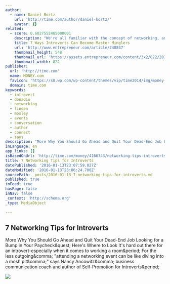 ```yaml
---
author:
  - name: Daniel Bortz
    url: 'http://time.com/author/daniel-bortz/'
    avatar: {}
related:
  - score: 0.6027552485000001
    description: "We're all familiar with the concept of networking, and there are some myths about this social practice that I'd like to clear up. First of all, there's an assumption that you have to be \"good\" at networking or it won't get you anywhere."
    title: 7 Ways Introverts Can Become Master Minglers
    url: 'http://www.entrepreneur.com/article/248847'
    thumbnail_height: 548
    thumbnail_url: 'https://assets.entrepreneur.com/content/3x2/822/20150518184244-bar-drinks-social-gathering-networking.jpeg'
    thumbnail_width: 822
publisher:
  url: 'http://time.com'
  name: MONEY.com
  favicon: 'https://s0.wp.com/wp-content/themes/vip/time2014/img/money-favicon.ico'
  domain: time.com
keywords:
  - introvert
  - donadio
  - networking
  - linden
  - mosley
  - events
  - conversation
  - author
  - connect
  - says
description: "More Why You Should Go Ahead and Quit Your Dead-End Job Looking for a Bump in Your Paycheck? Here's Where to Look It's hard out there for an introvert-especially when it comes to working a room. For the less outgoing, \"attending a networking event can be like diving into a mosh pit,\" says Nancy Ancowitz, business communication coach and author of Self-Promotion for Introverts."
inLanguage: en
app_links: []
isBasedOnUrl: 'http://time.com/money/4166743/networking-tips-introverts/'
title: 7 Networking Tips for Introverts
datePublished: '2016-01-13T23:07:59.027Z'
dateModified: '2016-01-13T23:06:24.700Z'
sourcePath: _posts/2016-01-13-7-networking-tips-for-introverts.md
published: true
inFeed: true
hasPage: false
inNav: false
_context: 'http://schema.org'
_type: MediaObject

---
```

<article style=""><h1>7 Networking Tips for Introverts</h1><p>More Why You Should Go Ahead and Quit Your Dead-End Job Looking for a Bump in Your Paycheck&amp;quest; Here's Where to Look It's hard out there for an introvert-especially when it comes to working a room&amp;period; For the less outgoing&amp;comma; "attending a networking event can be like diving into a mosh pit&amp;comma;" says Nancy Ancowitz&amp;comma; business communication coach and author of Self-Promotion for Introverts&amp;period;</p><img src="https://timedotcom.files.wordpress.com/2016/01/160112_car_networkingintroverts.jpg?quality=75&amp;strip=color&amp;w=1012" /></article>